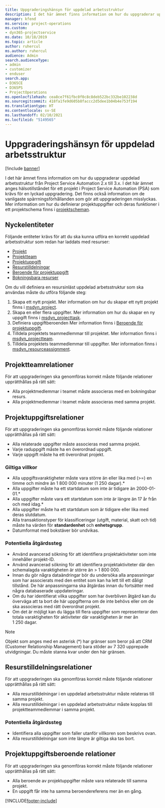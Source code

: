 ```yaml
---
title: Uppgraderingshänsyn för uppdelad arbetsstruktur
description: I det här ämnet finns information om hur du uppgraderar uppdelad arbetsstruktur från Project Service Automation 2.x till 3.x.
manager: kfend
ms.service: project-operations
ms.custom:
- dyn365-projectservice
ms.date: 10/18/2019
ms.topic: article
author: ruhercul
ms.author: ruhercul
audience: Admin
search.audienceType:
- admin
- customizer
- enduser
search.app:
- D365CE
- D365PS
- ProjectOperations
ms.openlocfilehash: cea8ce7f61fbc0f0c8c8deb522bc332be102238d
ms.sourcegitcommit: 418fa1fe9d605b8faccc2d5dee1b04b4e753f194
ms.translationtype: HT
ms.contentlocale: sv-SE
ms.lasthandoff: 02/10/2021
ms.locfileid: "5149565"
---
```

# <a name="upgrade-considerations-for-the-work-breakdown-structure"></a>Uppgraderingshänsyn för uppdelad arbetsstruktur

[!include [banner](../includes/psa-now-project-operations.md)]

I det här ämnet finns information om hur du uppgraderar uppdelad arbetsstruktur från Project Service Automation 2.x till 3.x. I det här ämnet anges hälsotillståndet för ett projekt i Project Service Automation (PSA) som krävs för en lyckad uppgradering. Det finns också information om de vanligaste spärrningsförhållanden som gör att uppgraderingen misslyckas. Mer information om hur du definierar projektuppgifter och deras funktioner i ett projektschema finns i [projektscheman](project-creating.md).

## <a name="key-entities"></a>Nyckelentiteter
Följande entiteter krävs för att du ska kunna utföra en korrekt uppdelad arbetsstruktur som redan har laddats med resurser:

- [Projekt](https://docs.microsoft.com/dynamics365/customerengagement/on-premises/developer/entities/msdyn_project)
- [Projektteam](https://docs.microsoft.com/dynamics365/customerengagement/on-premises/developer/entities/msdyn_projectteam)
- [Projektuppgift](https://docs.microsoft.com/dynamics365/customerengagement/on-premises/developer/entities/msdyn_projecttask)
- [Resurstilldelningar](https://docs.microsoft.com/dynamics365/customerengagement/on-premises/developer/entities/msdyn_resourceassignment)
- [Beroende för projektuppgift](https://docs.microsoft.com/dynamics365/customerengagement/on-premises/developer/entities/msdyn_projecttaskdependency)
- [Bokningsbara resurser](https://docs.microsoft.com/dynamics365/customerengagement/on-premises/developer/entities/bookableresource)

Om du vill definiera en resursinläst uppdelad arbetsstruktur som ska användas måste du utföra följande steg:

1. Skapa ett nytt projekt. Mer information om hur du skapar ett nytt projekt finns i [msdyn_project](https://docs.microsoft.com/dynamics365/customerengagement/on-premises/developer/entities/msdyn_project).
2. Skapa en eller flera uppgifter. Mer information om hur du skapar en ny uppgift finns i [msdyn_projecttask](https://docs.microsoft.com/dynamics365/customerengagement/on-premises/developer/entities/msdyn_projecttask).
3. Definiera uppgiftberoenden Mer information finns i [Beroende för projektuppgift](https://docs.microsoft.com/dynamics365/customerengagement/on-premises/developer/entities/msdyn_projecttaskdependency).
4. Tilldela projektets teammedlemmar till projektet. Mer information finns i [msdyn_projectteam](https://docs.microsoft.com/dynamics365/customerengagement/on-premises/developer/entities/msdyn_projectteam).
5. Tilldela projektets teammedlemmar till uppgifter. Mer information finns i [msdyn_resourceassignment](https://docs.microsoft.com/dynamics365/customerengagement/on-premises/developer/entities/msdyn_resourceassignment).

## <a name="project-team-relationships"></a>Projektteamrelationer

För att uppgraderingen ska genomföras korrekt måste följande relationer upprätthållas på rätt sätt:
- Alla projektmedlemmar i teamet måste associeras med en bokningsbar resurs.
- Alla projektmedlemmar i teamet måste associeras med samma projekt. 

## <a name="project-task-relationships"></a>Projektuppgiftsrelationer
För att uppgraderingen ska genomföras korrekt måste följande relationer upprätthållas på rätt sätt:

- Alla relaterade uppgifter måste associeras med samma projekt.
- Varje raduppgift måste ha en överordnad uppgift.
- Varje uppgift måste ha ett överordnat projekt.

### <a name="valid-conditions"></a>Giltiga villkor

- Alla uppgiftsvaraktigheter måste vara större än eller lika med (>=) en timme och mindre än 1 800 000 minuter (1 250 dagar).*
- Alla uppgifter måste ha ett startdatum som inte är tidigare än 2000-01-01.*
- Alla uppgifter måste vara ett startdatum som inte är längre än 17 år från och med idag.*
- Alla uppgifter måste ha ett startdatum som är tidigare eller lika med deras slutdatum.
- Alla transaktionstyper för klassificeringar (utgift, material, skatt och tid) måste ha värden för **standardenhet** och **enhetsgrupp**.
- Datumformat med bokstäver bör undvikas.

### <a name="potential-mitigation-steps"></a>Potentiella åtgärdssteg
- Använd avancerad sökning för att identifiera projektaktiviteter som inte innehåller projekt-ID.
- Använd avancerad sökning för att identifiera projektaktiviteter där den schemalagda varaktigheten är större än > 1 800 000.
- Innan du gör några dataändringar bör du undersöka alla anpassningar som har associerats med den entitet som kan ha lett till ett dåligt tillstånd. De här anpassningarna ska åtgärdas innan du fortsätter med några databaserade uppdateringar.
- Om du har identifierat vilka uppgifter som har överbliven åtgärd kan du överväga att ta bort de här uppgifterna om de inte behövs eller om de ska associeras med rätt överordnat projekt.
- Om det är möjligt kan du lägga till flera uppgifter som representerar den totala varaktigheten för aktiviteter där varaktigheten är mer än 1 250 dagar.

> [!NOTE]
> Objekt som anges med en asterisk (\*) har gränser som beror på att CRM (Customer Relationship Management) bara stöder av 7 320 upprepade utvidgningar. Du måste stanna kvar under den här gränsen.

## <a name="resource-assignment-relationships"></a>Resurstilldelningsrelationer
För att uppgraderingen ska genomföras korrekt måste följande relationer upprätthållas på rätt sätt:

- Alla resurstilldelningar i en uppdelad arbetsstruktur måste relateras till samma projekt.
- Alla resurstilldelningar i en uppdelad arbetsstruktur måste kopplas till projektteammedlemmar i samma projekt.

### <a name="potential-mitigation-steps"></a>Potentiella åtgärdssteg
- Identifiera alla uppgifter som faller utanför villkoren som beskrivs ovan.  
- Alla resurstilldelningar som inte längre är giltiga ska tas bort.

## <a name="project-task-dependency-relationships"></a>Projektuppgiftsberoende relationer
För att uppgraderingen ska genomföras korrekt måste följande relationer upprätthållas på rätt sätt:

- Alla beroende av projektuppgifter måste vara relaterade till samma projekt.
- En uppgift får inte ha samma beroendereferens mer än en gång.


[!INCLUDE[footer-include](../includes/footer-banner.md)]
